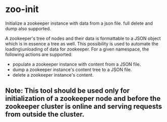 # zoo-init
Initialize a zookeeper instance with data from a json file. full delete and dump also supported.

A zookeeper's tree of nodes and their data is formattable to a JSON object which is in essence a tree as well. This possibility is used to automate the loading\unloading of data for zookeeper.
For a given namespace, the following actions are supported:
- populate a zookeeper instance with content from a JSON file.
- dump a zookeeper instance's content tree to a JSON file.
- delete a zookeeper instance's content.

## Note: This tool should be used only for initialization of a zookeeper node and before the zookeeper cluster is online and serving requests from outside the cluster. 
